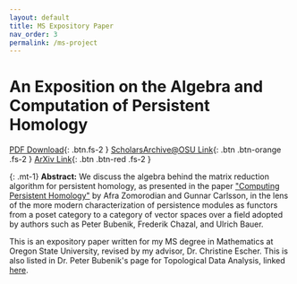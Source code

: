 ```yaml
---
layout: default
title: MS Expository Paper
nav_order: 3
permalink: /ms-project
---
```



# An Exposition on the Algebra and Computation of Persistent Homology 
[PDF Download](assets/pdfs/ranoa-expository-paper-2nd-version.pdf){: .btn.fs-2 } 
[ScholarsArchive@OSU Link](https://ir.library.oregonstate.edu/concern/graduate_projects/gt54kw81q){: .btn .btn-orange .fs-2 }
[ArXiv Link](https://arxiv.org/abs/2408.07899){: .btn .btn-red .fs-2 } 


{: .mt-1}
**Abstract:**
We discuss the algebra behind the matrix reduction algorithm for persistent homology, as presented in the paper ["Computing Persistent Homology"](https://link.springer.com/article/10.1007/s00454-004-1146-y) by Afra Zomorodian and Gunnar Carlsson, in the lens of the more modern characterization of persistence modules as functors from a poset category to a category of vector spaces over a field adopted by authors such as Peter Bubenik, Frederik Chazal, and Ulrich Bauer.

This is an expository paper written for my MS degree in Mathematics at Oregon State University, revised by my advisor, Dr. Christine Escher.
This is also listed in Dr. Peter Bubenik's page for Topological Data Analysis, linked [here](https://people.clas.ufl.edu/peterbubenik/intro-to-tda/).
